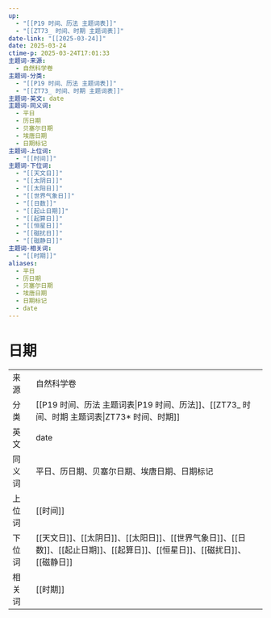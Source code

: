 ```yaml
---
up:
  - "[[P19 时间、历法 主题词表]]"
  - "[[ZT73_ 时间、时期 主题词表]]"
date-link: "[[2025-03-24]]"
date: 2025-03-24
ctime-p: 2025-03-24T17:01:33
主题词-来源:
  - 自然科学卷
主题词-分类:
  - "[[P19 时间、历法 主题词表]]"
  - "[[ZT73_ 时间、时期 主题词表]]"
主题词-英文: date
主题词-同义词:
  - 平日
  - 历日期
  - 贝塞尔日期
  - 埃唐日期
  - 日期标记
主题词-上位词:
  - "[[时间]]"
主题词-下位词:
  - "[[天文日]]"
  - "[[太阴日]]"
  - "[[太阳日]]"
  - "[[世界气象日]]"
  - "[[日数]]"
  - "[[起止日期]]"
  - "[[起算日]]"
  - "[[恒星日]]"
  - "[[磁扰日]]"
  - "[[磁静日]]"
主题词-相关词:
  - "[[时期]]"
aliases:
  - 平日
  - 历日期
  - 贝塞尔日期
  - 埃唐日期
  - 日期标记
  - date
---
```


# 日期

| | |
| --- | --- |
| 来源 | 自然科学卷 |
| 分类 | [[P19 时间、历法 主题词表\|P19 时间、历法]]、[[ZT73_ 时间、时期 主题词表\|ZT73* 时间、时期]] |
| 英文 | date |
| 同义词 | 平日、历日期、贝塞尔日期、埃唐日期、日期标记 |
| 上位词 | [[时间]] |
| 下位词 | [[天文日]]、[[太阴日]]、[[太阳日]]、[[世界气象日]]、[[日数]]、[[起止日期]]、[[起算日]]、[[恒星日]]、[[磁扰日]]、[[磁静日]] |
| 相关词 | [[时期]] |
